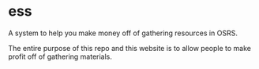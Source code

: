 # ess
A system to help you make money off of gathering resources in OSRS.

The entire purpose of this repo and this website is to allow people to make profit off of gathering materials.
